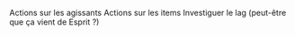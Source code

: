 Actions sur les agissants
Actions sur les items
Investiguer le lag (peut-être que ça vient de Esprit ?)